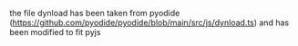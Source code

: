 the file dynload has been taken from pyodide (https://github.com/pyodide/pyodide/blob/main/src/js/dynload.ts) and
has been modified to fit pyjs
